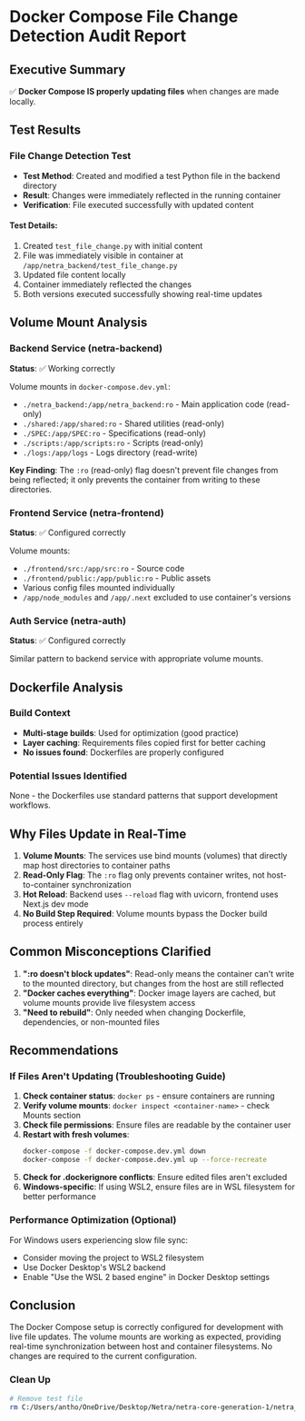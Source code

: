 # Docker Compose File Change Detection Audit Report

## Executive Summary
✅ **Docker Compose IS properly updating files** when changes are made locally.

## Test Results

### File Change Detection Test
- **Test Method**: Created and modified a test Python file in the backend directory
- **Result**: Changes were immediately reflected in the running container
- **Verification**: File executed successfully with updated content

#### Test Details:
1. Created `test_file_change.py` with initial content
2. File was immediately visible in container at `/app/netra_backend/test_file_change.py`
3. Updated file content locally
4. Container immediately reflected the changes
5. Both versions executed successfully showing real-time updates

## Volume Mount Analysis

### Backend Service (netra-backend)
**Status**: ✅ Working correctly

Volume mounts in `docker-compose.dev.yml`:
- `./netra_backend:/app/netra_backend:ro` - Main application code (read-only)
- `./shared:/app/shared:ro` - Shared utilities (read-only)
- `./SPEC:/app/SPEC:ro` - Specifications (read-only)
- `./scripts:/app/scripts:ro` - Scripts (read-only)
- `./logs:/app/logs` - Logs directory (read-write)

**Key Finding**: The `:ro` (read-only) flag doesn't prevent file changes from being reflected; it only prevents the container from writing to these directories.

### Frontend Service (netra-frontend)
**Status**: ✅ Configured correctly

Volume mounts:
- `./frontend/src:/app/src:ro` - Source code
- `./frontend/public:/app/public:ro` - Public assets
- Various config files mounted individually
- `/app/node_modules` and `/app/.next` excluded to use container's versions

### Auth Service (netra-auth)
**Status**: ✅ Configured correctly

Similar pattern to backend service with appropriate volume mounts.

## Dockerfile Analysis

### Build Context
- **Multi-stage builds**: Used for optimization (good practice)
- **Layer caching**: Requirements files copied first for better caching
- **No issues found**: Dockerfiles are properly configured

### Potential Issues Identified
None - the Dockerfiles use standard patterns that support development workflows.

## Why Files Update in Real-Time

1. **Volume Mounts**: The services use bind mounts (volumes) that directly map host directories to container paths
2. **Read-Only Flag**: The `:ro` flag only prevents container writes, not host-to-container synchronization
3. **Hot Reload**: Backend uses `--reload` flag with uvicorn, frontend uses Next.js dev mode
4. **No Build Step Required**: Volume mounts bypass the Docker build process entirely

## Common Misconceptions Clarified

1. **":ro doesn't block updates"**: Read-only means the container can't write to the mounted directory, but changes from the host are still reflected
2. **"Docker caches everything"**: Docker image layers are cached, but volume mounts provide live filesystem access
3. **"Need to rebuild"**: Only needed when changing Dockerfile, dependencies, or non-mounted files

## Recommendations

### If Files Aren't Updating (Troubleshooting Guide)

1. **Check container status**: `docker ps` - ensure containers are running
2. **Verify volume mounts**: `docker inspect <container-name>` - check Mounts section
3. **Check file permissions**: Ensure files are readable by the container user
4. **Restart with fresh volumes**: 
   ```bash
   docker-compose -f docker-compose.dev.yml down
   docker-compose -f docker-compose.dev.yml up --force-recreate
   ```
5. **Check for .dockerignore conflicts**: Ensure edited files aren't excluded
6. **Windows-specific**: If using WSL2, ensure files are in WSL filesystem for better performance

### Performance Optimization (Optional)

For Windows users experiencing slow file sync:
- Consider moving the project to WSL2 filesystem
- Use Docker Desktop's WSL2 backend
- Enable "Use the WSL 2 based engine" in Docker Desktop settings

## Conclusion

The Docker Compose setup is correctly configured for development with live file updates. The volume mounts are working as expected, providing real-time synchronization between host and container filesystems. No changes are required to the current configuration.

### Clean Up
```bash
# Remove test file
rm C:/Users/antho/OneDrive/Desktop/Netra/netra-core-generation-1/netra_backend/test_file_change.py
```